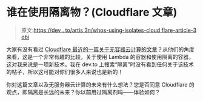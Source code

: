 # 谁在使用隔离物？(Cloudflare 文章)

> 原文:[https://dev . to/artis 3n/whos-using-isolates-cloud flare-article-3 obi](https://dev.to/artis3n/whos-using-isolates-cloudflare-article-3obi)

大家有没有看过 [Cloudflare 最近的一篇关于无容器云计算的文章](https://blog.cloudflare.com/cloud-computing-without-containers/)？从他们的角度来看，这是一个非常有趣的比较，关于使用 Lambda 的容器和使用隔离的容器。这对我来说是一项新技术。我在 dev.to 上搜索“隔离”时没有看到任何关于该技术的帖子，所以这可能对你们很多人来说也是新的！

你对这篇文章以及无服务器云计算的未来有什么想法？您是否同意 Cloudflare 的观点，即隔离是长远的未来？你以前用过隔离剂吗——体验如何？